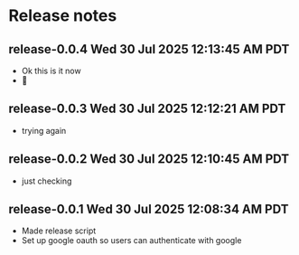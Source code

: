 # Release notes

## release-0.0.4 Wed 30 Jul 2025 12:13:45 AM PDT

* Ok this is it now
* 🤞

## release-0.0.3 Wed 30 Jul 2025 12:12:21 AM PDT

* trying again

## release-0.0.2 Wed 30 Jul 2025 12:10:45 AM PDT

* just checking

## release-0.0.1 Wed 30 Jul 2025 12:08:34 AM PDT

* Made release script
* Set up google oauth so users can authenticate with google
